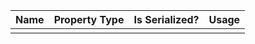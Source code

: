 
| **Name** | **Property Type** | **Is Serialized?** | **Usage** |
| -------- | ----------------- | ------------------ | --------- |
|          |                   |                    |           |
